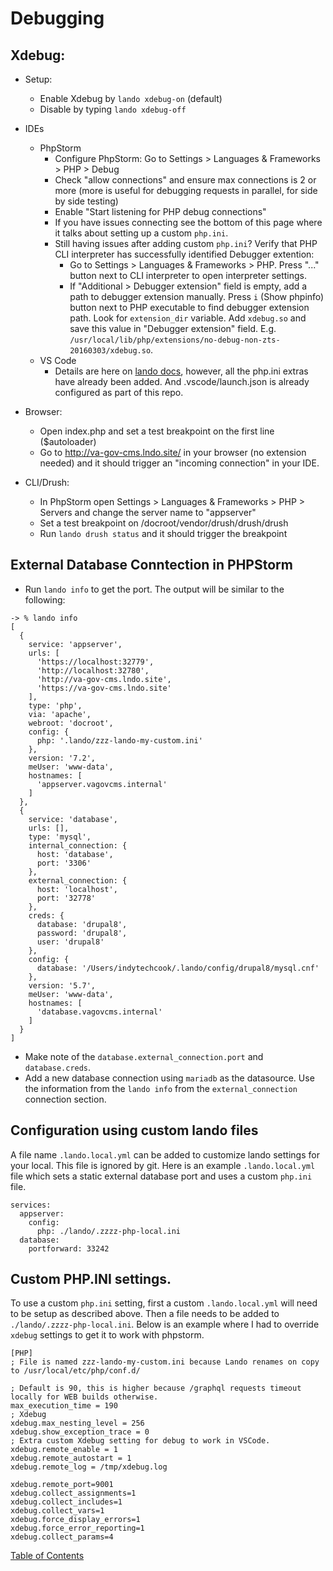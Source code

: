 # Debugging

## Xdebug:
* Setup:
    * Enable Xdebug by `lando xdebug-on` (default)
    * Disable by typing `lando xdebug-off`

* IDEs
    * PhpStorm
        * Configure PhpStorm: Go to Settings > Languages & Frameworks > PHP > Debug
        * Check "allow connections" and ensure max connections is 2 or more (more is useful for debugging requests in parallel, for side by side testing)
        * Enable "Start listening for PHP debug connections"
        * If you have issues connecting see the bottom of this page where it talks about setting up a custom `php.ini`.
        * Still having issues after adding custom `php.ini`? Verify that PHP CLI interpreter has successfully identified Debugger extention:
            * Go to Settings > Languages & Frameworks > PHP. Press "..." button next to CLI interpreter to open interpreter settings.
            * If "Additional > Debugger extension" field is empty, add a path to debugger extension manually. Press `i` (Show phpinfo) button next to PHP executable to find debugger extension path. Look for `extension_dir` variable. Add `xdebug.so` and save this value in "Debugger extension" field. E.g. `/usr/local/lib/php/extensions/no-debug-non-zts-20160303/xdebug.so`.
    * VS Code
        * Details are here on [lando docs](https://docs.lando.dev/guides/lando-with-vscode.html#getting-started), however, all the php.ini extras have already been added.  And .vscode/launch.json is already configured as part of this repo.

* Browser:
    * Open index.php and set a test breakpoint on the first line ($autoloader)
    * Go to http://va-gov-cms.lndo.site/ in your browser (no extension needed) and it should trigger an "incoming connection" in your IDE.
* CLI/Drush:
    * In PhpStorm open Settings > Languages & Frameworks > PHP > Servers and change the server name to "appserver"
    * Set a test breakpoint on /docroot/vendor/drush/drush/drush
    * Run `lando drush status` and it should trigger the breakpoint

## External Database Conntection in PHPStorm

* Run `lando info` to get the port.  The output will be similar to the following:

```
-> % lando info
[
  {
    service: 'appserver',
    urls: [
      'https://localhost:32779',
      'http://localhost:32780',
      'http://va-gov-cms.lndo.site',
      'https://va-gov-cms.lndo.site'
    ],
    type: 'php',
    via: 'apache',
    webroot: 'docroot',
    config: {
      php: '.lando/zzz-lando-my-custom.ini'
    },
    version: '7.2',
    meUser: 'www-data',
    hostnames: [
      'appserver.vagovcms.internal'
    ]
  },
  {
    service: 'database',
    urls: [],
    type: 'mysql',
    internal_connection: {
      host: 'database',
      port: '3306'
    },
    external_connection: {
      host: 'localhost',
      port: '32778'
    },
    creds: {
      database: 'drupal8',
      password: 'drupal8',
      user: 'drupal8'
    },
    config: {
      database: '/Users/indytechcook/.lando/config/drupal8/mysql.cnf'
    },
    version: '5.7',
    meUser: 'www-data',
    hostnames: [
      'database.vagovcms.internal'
    ]
  }
]
```
* Make note of the `database.external_connection.port` and `database.creds`.
* Add a new database connection using `mariadb` as the datasource.  Use the information from the `lando info` from the `external_connection` connection section.

## Configuration using custom lando files

A file name `.lando.local.yml` can be added to customize lando settings for your local.  This file is ignored by git.  Here is an example `.lando.local.yml` file which sets a static external database port and uses a custom `php.ini` file.

```
services:
  appserver:
    config:
      php: ./lando/.zzzz-php-local.ini
  database:
    portforward: 33242
```

## Custom PHP.INI settings.

To use a custom `php.ini` setting, first a custom `.lando.local.yml` will need to be setup as described above.  Then a file needs to be added to `./lando/.zzzz-php-local.ini`.  Below is an example where I had to override `xdebug` settings to get it to work with phpstorm.

```
[PHP]
; File is named zzz-lando-my-custom.ini because Lando renames on copy to /usr/local/etc/php/conf.d/

; Default is 90, this is higher because /graphql requests timeout locally for WEB builds otherwise.
max_execution_time = 190
; Xdebug
xdebug.max_nesting_level = 256
xdebug.show_exception_trace = 0
; Extra custom Xdebug setting for debug to work in VSCode.
xdebug.remote_enable = 1
xdebug.remote_autostart = 1
xdebug.remote_log = /tmp/xdebug.log

xdebug.remote_port=9001
xdebug.collect_assignments=1
xdebug.collect_includes=1
xdebug.collect_vars=1
xdebug.force_display_errors=1
xdebug.force_error_reporting=1
xdebug.collect_params=4
```


[Table of Contents](../README.md)
